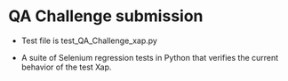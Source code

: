 # QA Challenge submission

- Test file is test_QA_Challenge_xap.py

- A suite of Selenium regression tests in Python that verifies the current behavior of the test Xap.